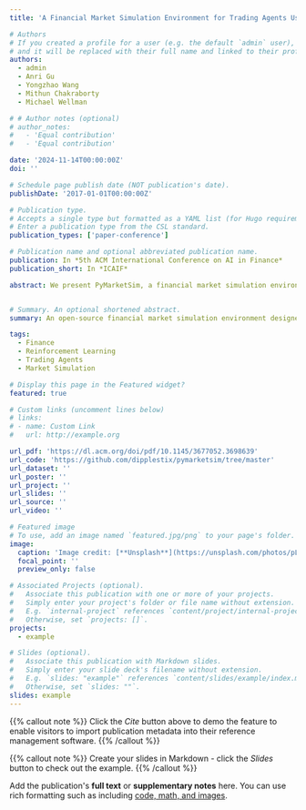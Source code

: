 ```yaml
---
title: 'A Financial Market Simulation Environment for Trading Agents Using Deep Reinforcement Learning'

# Authors
# If you created a profile for a user (e.g. the default `admin` user), write the username (folder name) here
# and it will be replaced with their full name and linked to their profile.
authors:
  - admin
  - Anri Gu
  - Yongzhao Wang
  - Mithun Chakraborty
  - Michael Wellman

# # Author notes (optional)
# author_notes:
#   - 'Equal contribution'
#   - 'Equal contribution'

date: '2024-11-14T00:00:00Z'
doi: ''

# Schedule page publish date (NOT publication's date).
publishDate: '2017-01-01T00:00:00Z'

# Publication type.
# Accepts a single type but formatted as a YAML list (for Hugo requirements).
# Enter a publication type from the CSL standard.
publication_types: ['paper-conference']

# Publication name and optional abbreviated publication name.
publication: In *5th ACM International Conference on AI in Finance*
publication_short: In *ICAIF*

abstract: We present PyMarketSim, a financial market simulation environment designed for training and evaluating trading agents using deep reinforcement learning (dRL). Our agent-based environment incorporates key elements such as private valuations, asymmetric information, and a flexible limit order book mechanism. We demonstrate the efficiency and versatility of our platform through experiments including both single-agent and multi-agent dRL settings. For single-agent settings, we showcase how our environment can be used to learn background trading strategies implemented as recurrent neural networks. These trained response order networks (TRON agents) can flexibly condition their behavior on observed market characteristics. At the multi-agent level, we use empirical game-theoretic techniques to identify equilibrium configurations of TRON agents. Our open-source implementation provides researchers and practitioners with a powerful tool for studying complex market dynamics, developing advanced trading algorithms, and exploring the emergent behaviors of financial ecosystems driven by machine learning.


# Summary. An optional shortened abstract.
summary: An open-source financial market simulation environment designed for training and evaluating trading agents using deep reinforcement learning, facilitating research in complex market dynamics.

tags:
  - Finance
  - Reinforcement Learning
  - Trading Agents
  - Market Simulation

# Display this page in the Featured widget?
featured: true

# Custom links (uncomment lines below)
# links:
# - name: Custom Link
#   url: http://example.org

url_pdf: 'https://dl.acm.org/doi/pdf/10.1145/3677052.3698639'
url_code: 'https://github.com/dipplestix/pymarketsim/tree/master'
url_dataset: ''
url_poster: ''
url_project: ''
url_slides: ''
url_source: ''
url_video: ''

# Featured image
# To use, add an image named `featured.jpg/png` to your page's folder.
image:
  caption: 'Image credit: [**Unsplash**](https://unsplash.com/photos/pLCdAaMFLTE)'
  focal_point: ''
  preview_only: false

# Associated Projects (optional).
#   Associate this publication with one or more of your projects.
#   Simply enter your project's folder or file name without extension.
#   E.g. `internal-project` references `content/project/internal-project/index.md`.
#   Otherwise, set `projects: []`.
projects:
  - example

# Slides (optional).
#   Associate this publication with Markdown slides.
#   Simply enter your slide deck's filename without extension.
#   E.g. `slides: "example"` references `content/slides/example/index.md`.
#   Otherwise, set `slides: ""`.
slides: example
---
```


{{% callout note %}}
Click the _Cite_ button above to demo the feature to enable visitors to import publication metadata into their reference management software.
{{% /callout %}}

{{% callout note %}}
Create your slides in Markdown - click the _Slides_ button to check out the example.
{{% /callout %}}

Add the publication's **full text** or **supplementary notes** here. You can use rich formatting such as including [code, math, and images](https://docs.hugoblox.com/content/writing-markdown-latex/).
